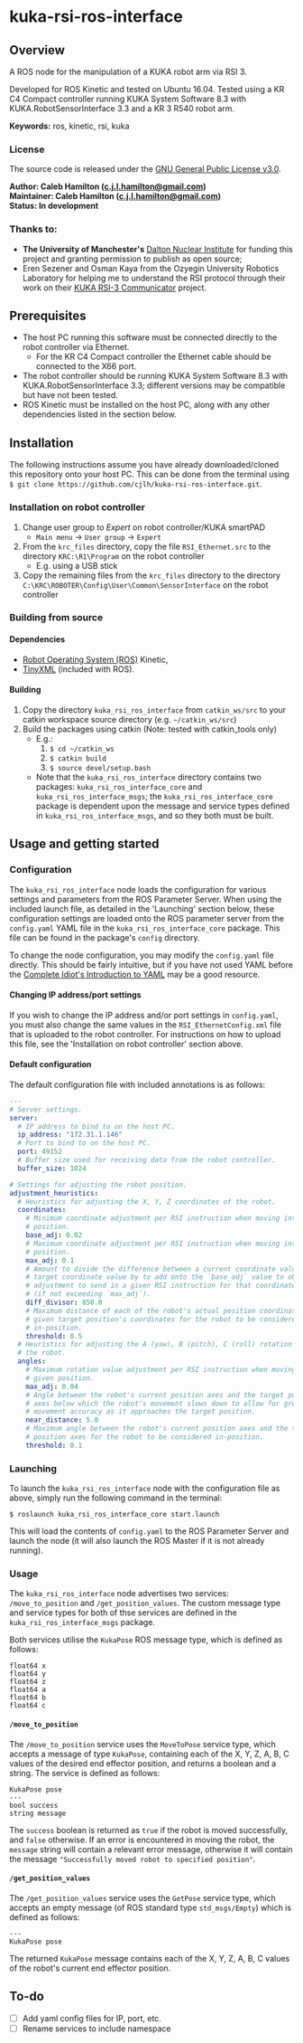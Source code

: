 # kuka-rsi-ros-interface


## Overview

A ROS node for the manipulation of a KUKA robot arm via RSI 3.

Developed for ROS Kinetic and tested on Ubuntu 16.04. Tested using a KR C4 Compact controller running KUKA System Software 8.3 with KUKA.RobotSensorInterface 3.3 and a KR 3 R540 robot arm.

**Keywords:** ros, kinetic, rsi, kuka


### License

The source code is released under the [GNU General Public License v3.0](LICENSE).

**Author: Caleb Hamilton (c.j.l.hamilton@gmail.com)  
Maintainer: Caleb Hamilton (c.j.l.hamilton@gmail.com)  
Status: In development**


### Thanks to:

- **The University of Manchester's** [Dalton Nuclear Institute](http://www.dalton.manchester.ac.uk/) for funding this project and granting permission to publish as open source;
- Eren Sezener and Osman Kaya from the Ozyegin University Robotics Laboratory for helping me to understand the RSI protocol through their work on their [KUKA RSI-3 Communicator](https://github.com/erensezener/kuka-rsi3-communicator) project.


## Prerequisites

- The host PC running this software must be connected directly to the robot controller via Ethernet.
  - For the KR C4 Compact controller the Ethernet cable should be connected to the X66 port.
- The robot controller should be running KUKA System Software 8.3 with KUKA.RobotSensorInterface 3.3; different versions may be compatible but have not been tested.
- ROS Kinetic must be installed on the host PC, along with any other dependencies listed in the section below.


## Installation

The following instructions assume you have already downloaded/cloned this repository onto your host PC. This can be done from the terminal using `$ git clone https://github.com/cjlh/kuka-rsi-ros-interface.git`.

### Installation on robot controller

1.  Change user group to *Expert* on robot controller/KUKA smartPAD
    - `Main menu` -> `User group` -> `Expert`
2.  From the `krc_files` directory, copy the file `RSI_Ethernet.src` to the directory `KRC:\R1\Program` on the robot controller
    - E.g. using a USB stick
3.  Copy the remaining files from the `krc_files` directory to the directory `C:\KRC\ROBOTER\Config\User\Common\SensorInterface` on the robot controller

### Building from source

#### Dependencies

- [Robot Operating System (ROS)](http://www.ros.org/) Kinetic,
- [TinyXML](http://www.grinninglizard.com/tinyxml/) (included with ROS).

#### Building

1.  Copy the directory `kuka_rsi_ros_interface` from `catkin_ws/src` to your catkin workspace source directory (e.g. `~/catkin_ws/src`)
2.  Build the packages using catkin (Note: tested with catkin_tools only)
    - E.g.:
        1.  `$ cd ~/catkin_ws`
        2.  `$ catkin build`
        3.  `$ source devel/setup.bash`
    - Note that the `kuka_rsi_ros_interface` directory contains two packages: `kuka_rsi_ros_interface_core` and `kuka_rsi_ros_interface_msgs`; the `kuka_rsi_ros_interface_core` package is dependent upon the message and service types defined in `kuka_rsi_ros_interface_msgs`, and so they both must be built.


## Usage and getting started

### Configuration

The `kuka_rsi_ros_interface` node loads the configuration for various settings and parameters from the ROS Parameter Server. When using the included launch file, as detailed in the 'Launching' section below, these configuration settings are loaded onto the ROS parameter server from the `config.yaml` YAML file in the `kuka_rsi_ros_interface_core` package. This file can be found in the package's `config` directory.

To change the node configuration, you may modify the `config.yaml` file directly. This should be fairly intuitive, but if you have not used YAML before the [Complete Idiot's Introduction to YAML](https://github.com/Animosity/CraftIRC/wiki/Complete-idiot%27s-introduction-to-yaml) may be a good resource.

#### Changing IP address/port settings

If you wish to change the IP address and/or port settings in `config.yaml`, you must also change the same values in the `RSI_EthernetConfig.xml` file that is uploaded to the robot controller. For instructions on how to upload this file, see the 'Installation on robot controller' section above.

#### Default configuration

The default configuration file with included annotations is as follows:

```yaml
---
# Server settings.
server:
  # IP address to bind to on the host PC.
  ip_address: "172.31.1.146"
  # Port to bind to on the host PC.
  port: 49152
  # Buffer size used for receiving data from the robot controller.
  buffer_size: 1024

# Settings for adjusting the robot position.
adjustment_heuristics:
  # Heuristics for adjusting the X, Y, Z coordinates of the robot.
  coordinates:
    # Minimum coordinate adjustment per RSI instruction when moving into a given
    # position.
    base_adj: 0.02
    # Maximum coordinate adjustment per RSI instruction when moving into a given
    # position.
    max_adj: 0.1
    # Amount to divide the difference between a current coordinate value and a
    # target coordinate value by to add onto the `base_adj` value to obtain the
    # adjustment to send in a given RSI instruction for that coordinate value
    # (if not exceeding `max_adj`).
    diff_divisor: 850.0
    # Maximum distance of each of the robot's actual position coordinates from a
    # given target position's coordinates for the robot to be considered
    # in-position.
    threshold: 0.5
  # Heuristics for adjusting the A (yaw), B (pitch), C (roll) rotation values of
  # the robot.
  angles:
    # Maximum rotation value adjustment per RSI instruction when moving into a
    # given position.
    max_adj: 0.04
    # Angle between the robot's current position axes and the target position
    # axes below which the robot's movement slows down to allow for greater
    # movement accuracy as it approaches the target position.
    near_distance: 5.0
    # Maximum angle between the robot's current position axes and the target
    # position axes for the robot to be considered in-position.
    threshold: 0.1
```

### Launching

To launch the `kuka_rsi_ros_interface` node with the configuration file as above, simply run the following command in the terminal:

```
$ roslaunch kuka_rsi_ros_interface_core start.launch
```

This will load the contents of `config.yaml` to the ROS Parameter Server and launch the node (it will also launch the ROS Master if it is not already running).


### Usage

The `kuka_rsi_ros_interface` node advertises two services: `/move_to_position` and `/get_position_values`. The custom message type and service types for both of thse services are defined in the `kuka_rsi_ros_interface_msgs` package.

Both services utilise the `KukaPose` ROS message type, which is defined as follows:

```
float64 x
float64 y
float64 z
float64 a
float64 b
float64 c
```

#### `/move_to_position`

The `/move_to_position` service uses the `MoveToPose` service type, which accepts a message of type `KukaPose`, containing each of the X, Y, Z, A, B, C values of the desired end effector position, and returns a boolean and a string. The service is defined as follows:

```
KukaPose pose
---
bool success
string message
```

The `success` boolean is returned as `true` if the robot is moved successfully, and `false` otherwise. If an error is encountered in moving the robot, the `message` string will contain a relevant error message, otherwise it will contain the message `"Successfully moved robot to specified position"`.

#### `/get_position_values`

The `/get_position_values` service uses the `GetPose` service type, which accepts an empty message (of ROS standard type `std_msgs/Empty`) which is defined as follows:

```
---
KukaPose pose
```

The returned `KukaPose` message contains each of the X, Y, Z, A, B, C values of the robot's current end effector position.


## To-do

- [ ] Add yaml config files for IP, port, etc.
- [ ] Rename services to include namespace
